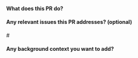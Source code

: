 <!-- Love osca? Please consider supporting our collective:
👉  https://opencollective.com/osca/donate -->

#### What does this PR do?

#### Any relevant issues this PR addresses? (optional)

#<NUMBER>

#### Any background context you want to add?
